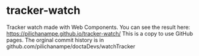 # tracker-watch

Tracker watch made with Web Components. You can see the result here: https://pilichanampe.github.io/tracker-watch/
 This is a copy to use GitHub pages. The orginal commit history is in github.com/pilichanampe/doctaDevs/watchTracker
 
